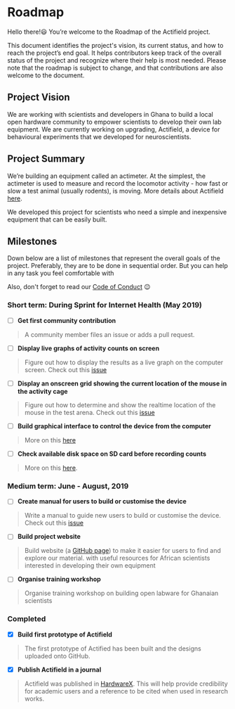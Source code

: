# Roadmap

Hello there!😃 You’re welcome to the Roadmap of the Actifield project. 

This document identifies the project's vision, its current status, and how to reach the project’s end goal. It helps contributors keep track of the overall status of the project and recognize where their help is most needed. Please note that the roadmap is subject to change, and that contributions are also welcome to the document.

## Project Vision
We are working with scientists and developers in Ghana to build a local open hardware community to empower scientists to develop their own lab equipment. We are currently working on upgrading, Actifield, a device for behavioural experiments that we developed for neuroscientists.

## Project Summary
We’re building an equipment called an actimeter. At the simplest, the actimeter is used to measure and record the locomotor activity - how fast or slow a test animal (usually rodents), is moving. More details about Actifield [here](Project_Description.md). 

We developed this project for scientists who need a simple and inexpensive equipment that can be easily built. 
 
## Milestones

Down below are a list of milestones that represent the overall goals of the project. Preferably, they are to be done in sequential order. But you can help in any task you feel comfortable with

Also, don't forget to read our [Code of Conduct](CODE_OF_CONDUCT.md) 😉

### Short term: During Sprint for Internet Health (May 2019)

- [ ] **Get first community contribution**
> A community member files an issue or adds a pull request.

- [ ] **Display live graphs of activity counts on screen**
> Figure out how to display the results as a live graph on the computer screen. Check out this [issue](https://github.com/trendinafrica/actifield/issues/2)

- [ ] **Display an onscreen grid showing the current location of the mouse in the activity cage**
> Figure out how to determine and show the realtime location of the mouse in the test arena. Check out this [issue](https://github.com/trendinafrica/actifield/issues/3)

- [ ] **Build graphical interface to control the device from the computer**
> More on this [here](https://github.com/trendinafrica/actifield/issues/5)

- [ ] **Check available disk space on SD card before recording counts**
> More on this [here](https://github.com/trendinafrica/actifield/issues/4).


### Medium term: June - August, 2019 

- [ ] **Create manual for users to build or customise the device**
> Write a manual to guide new users to build or customise the device. Check out this [issue](https://github.com/trendinafrica/actifield/issues/6)

- [ ] **Build project website**
> Build website (a [GitHub page](https://pages.github.com/)) to make it easier for users to find and explore our material. with useful resources for African scientists interested in developing their own equipment

- [ ] **Organise training workshop**
> Organise training workshop on building open labware for Ghanaian scientists 


### Completed
- [x] **Build first prototype of Actifield**
> The first prototype of Actified has been built and the designs uploaded onto GitHub.

- [x] **Publish Actifield in a journal**
> Actifield was published in [HardwareX](https://www.sciencedirect.com/science/article/pii/S2468067218300695). This will help provide credibility for academic users and a reference to be cited when used in research works.
